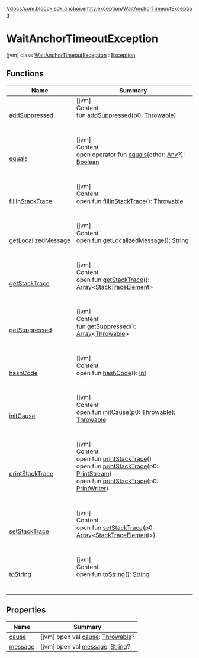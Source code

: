 //[docs](../../index.md)/[com.bloock.sdk.anchor.entity.exception](../index.md)/[WaitAnchorTimeoutException](index.md)



# WaitAnchorTimeoutException  
 [jvm] class [WaitAnchorTimeoutException](index.md) : [Exception](https://docs.oracle.com/javase/8/docs/api/java/lang/Exception.html)   


## Functions  
  
|  Name|  Summary| 
|---|---|
| <a name="kotlin/Throwable/addSuppressed/#kotlin.Throwable/PointingToDeclaration/"></a>[addSuppressed](../../com.bloock.sdk.shared.entity.exception/-invalid-argument-exception/index.md#%5Bkotlin%2FThrowable%2FaddSuppressed%2F%23kotlin.Throwable%2FPointingToDeclaration%2F%5D%2FFunctions%2F-1118872965)| <a name="kotlin/Throwable/addSuppressed/#kotlin.Throwable/PointingToDeclaration/"></a>[jvm]  <br>Content  <br>fun [addSuppressed](../../com.bloock.sdk.shared.entity.exception/-invalid-argument-exception/index.md#%5Bkotlin%2FThrowable%2FaddSuppressed%2F%23kotlin.Throwable%2FPointingToDeclaration%2F%5D%2FFunctions%2F-1118872965)(p0: [Throwable](https://kotlinlang.org/api/latest/jvm/stdlib/kotlin/-throwable/index.html))  <br><br><br>
| <a name="kotlin/Any/equals/#kotlin.Any?/PointingToDeclaration/"></a>[equals](../../com.bloock.sdk.shared.entity.exception/-invalid-argument-exception/index.md#%5Bkotlin%2FAny%2Fequals%2F%23kotlin.Any%3F%2FPointingToDeclaration%2F%5D%2FFunctions%2F-1118872965)| <a name="kotlin/Any/equals/#kotlin.Any?/PointingToDeclaration/"></a>[jvm]  <br>Content  <br>open operator fun [equals](../../com.bloock.sdk.shared.entity.exception/-invalid-argument-exception/index.md#%5Bkotlin%2FAny%2Fequals%2F%23kotlin.Any%3F%2FPointingToDeclaration%2F%5D%2FFunctions%2F-1118872965)(other: [Any](https://kotlinlang.org/api/latest/jvm/stdlib/kotlin/-any/index.html)?): [Boolean](https://kotlinlang.org/api/latest/jvm/stdlib/kotlin/-boolean/index.html)  <br><br><br>
| <a name="kotlin/Throwable/fillInStackTrace/#/PointingToDeclaration/"></a>[fillInStackTrace](../../com.bloock.sdk.shared.entity.exception/-invalid-argument-exception/index.md#%5Bkotlin%2FThrowable%2FfillInStackTrace%2F%23%2FPointingToDeclaration%2F%5D%2FFunctions%2F-1118872965)| <a name="kotlin/Throwable/fillInStackTrace/#/PointingToDeclaration/"></a>[jvm]  <br>Content  <br>open fun [fillInStackTrace](../../com.bloock.sdk.shared.entity.exception/-invalid-argument-exception/index.md#%5Bkotlin%2FThrowable%2FfillInStackTrace%2F%23%2FPointingToDeclaration%2F%5D%2FFunctions%2F-1118872965)(): [Throwable](https://kotlinlang.org/api/latest/jvm/stdlib/kotlin/-throwable/index.html)  <br><br><br>
| <a name="kotlin/Throwable/getLocalizedMessage/#/PointingToDeclaration/"></a>[getLocalizedMessage](../../com.bloock.sdk.shared.entity.exception/-invalid-argument-exception/index.md#%5Bkotlin%2FThrowable%2FgetLocalizedMessage%2F%23%2FPointingToDeclaration%2F%5D%2FFunctions%2F-1118872965)| <a name="kotlin/Throwable/getLocalizedMessage/#/PointingToDeclaration/"></a>[jvm]  <br>Content  <br>open fun [getLocalizedMessage](../../com.bloock.sdk.shared.entity.exception/-invalid-argument-exception/index.md#%5Bkotlin%2FThrowable%2FgetLocalizedMessage%2F%23%2FPointingToDeclaration%2F%5D%2FFunctions%2F-1118872965)(): [String](https://kotlinlang.org/api/latest/jvm/stdlib/kotlin/-string/index.html)  <br><br><br>
| <a name="kotlin/Throwable/getStackTrace/#/PointingToDeclaration/"></a>[getStackTrace](../../com.bloock.sdk.shared.entity.exception/-invalid-argument-exception/index.md#%5Bkotlin%2FThrowable%2FgetStackTrace%2F%23%2FPointingToDeclaration%2F%5D%2FFunctions%2F-1118872965)| <a name="kotlin/Throwable/getStackTrace/#/PointingToDeclaration/"></a>[jvm]  <br>Content  <br>open fun [getStackTrace](../../com.bloock.sdk.shared.entity.exception/-invalid-argument-exception/index.md#%5Bkotlin%2FThrowable%2FgetStackTrace%2F%23%2FPointingToDeclaration%2F%5D%2FFunctions%2F-1118872965)(): [Array](https://kotlinlang.org/api/latest/jvm/stdlib/kotlin/-array/index.html)<[StackTraceElement](https://docs.oracle.com/javase/8/docs/api/java/lang/StackTraceElement.html)>  <br><br><br>
| <a name="kotlin/Throwable/getSuppressed/#/PointingToDeclaration/"></a>[getSuppressed](../../com.bloock.sdk.shared.entity.exception/-invalid-argument-exception/index.md#%5Bkotlin%2FThrowable%2FgetSuppressed%2F%23%2FPointingToDeclaration%2F%5D%2FFunctions%2F-1118872965)| <a name="kotlin/Throwable/getSuppressed/#/PointingToDeclaration/"></a>[jvm]  <br>Content  <br>fun [getSuppressed](../../com.bloock.sdk.shared.entity.exception/-invalid-argument-exception/index.md#%5Bkotlin%2FThrowable%2FgetSuppressed%2F%23%2FPointingToDeclaration%2F%5D%2FFunctions%2F-1118872965)(): [Array](https://kotlinlang.org/api/latest/jvm/stdlib/kotlin/-array/index.html)<[Throwable](https://kotlinlang.org/api/latest/jvm/stdlib/kotlin/-throwable/index.html)>  <br><br><br>
| <a name="kotlin/Any/hashCode/#/PointingToDeclaration/"></a>[hashCode](../../com.bloock.sdk.shared.entity.exception/-invalid-argument-exception/index.md#%5Bkotlin%2FAny%2FhashCode%2F%23%2FPointingToDeclaration%2F%5D%2FFunctions%2F-1118872965)| <a name="kotlin/Any/hashCode/#/PointingToDeclaration/"></a>[jvm]  <br>Content  <br>open fun [hashCode](../../com.bloock.sdk.shared.entity.exception/-invalid-argument-exception/index.md#%5Bkotlin%2FAny%2FhashCode%2F%23%2FPointingToDeclaration%2F%5D%2FFunctions%2F-1118872965)(): [Int](https://kotlinlang.org/api/latest/jvm/stdlib/kotlin/-int/index.html)  <br><br><br>
| <a name="kotlin/Throwable/initCause/#kotlin.Throwable/PointingToDeclaration/"></a>[initCause](../../com.bloock.sdk.shared.entity.exception/-invalid-argument-exception/index.md#%5Bkotlin%2FThrowable%2FinitCause%2F%23kotlin.Throwable%2FPointingToDeclaration%2F%5D%2FFunctions%2F-1118872965)| <a name="kotlin/Throwable/initCause/#kotlin.Throwable/PointingToDeclaration/"></a>[jvm]  <br>Content  <br>open fun [initCause](../../com.bloock.sdk.shared.entity.exception/-invalid-argument-exception/index.md#%5Bkotlin%2FThrowable%2FinitCause%2F%23kotlin.Throwable%2FPointingToDeclaration%2F%5D%2FFunctions%2F-1118872965)(p0: [Throwable](https://kotlinlang.org/api/latest/jvm/stdlib/kotlin/-throwable/index.html)): [Throwable](https://kotlinlang.org/api/latest/jvm/stdlib/kotlin/-throwable/index.html)  <br><br><br>
| <a name="kotlin/Throwable/printStackTrace/#/PointingToDeclaration/"></a>[printStackTrace](../../com.bloock.sdk.shared.entity.exception/-invalid-argument-exception/index.md#%5Bkotlin%2FThrowable%2FprintStackTrace%2F%23%2FPointingToDeclaration%2F%5D%2FFunctions%2F-1118872965)| <a name="kotlin/Throwable/printStackTrace/#/PointingToDeclaration/"></a>[jvm]  <br>Content  <br>open fun [printStackTrace](../../com.bloock.sdk.shared.entity.exception/-invalid-argument-exception/index.md#%5Bkotlin%2FThrowable%2FprintStackTrace%2F%23%2FPointingToDeclaration%2F%5D%2FFunctions%2F-1118872965)()  <br>open fun [printStackTrace](../../com.bloock.sdk.shared.entity.exception/-invalid-argument-exception/index.md#%5Bkotlin%2FThrowable%2FprintStackTrace%2F%23java.io.PrintStream%2FPointingToDeclaration%2F%5D%2FFunctions%2F-1118872965)(p0: [PrintStream](https://docs.oracle.com/javase/8/docs/api/java/io/PrintStream.html))  <br>open fun [printStackTrace](../../com.bloock.sdk.shared.entity.exception/-invalid-argument-exception/index.md#%5Bkotlin%2FThrowable%2FprintStackTrace%2F%23java.io.PrintWriter%2FPointingToDeclaration%2F%5D%2FFunctions%2F-1118872965)(p0: [PrintWriter](https://docs.oracle.com/javase/8/docs/api/java/io/PrintWriter.html))  <br><br><br>
| <a name="kotlin/Throwable/setStackTrace/#kotlin.Array[java.lang.StackTraceElement]/PointingToDeclaration/"></a>[setStackTrace](../../com.bloock.sdk.shared.entity.exception/-invalid-argument-exception/index.md#%5Bkotlin%2FThrowable%2FsetStackTrace%2F%23kotlin.Array%5Bjava.lang.StackTraceElement%5D%2FPointingToDeclaration%2F%5D%2FFunctions%2F-1118872965)| <a name="kotlin/Throwable/setStackTrace/#kotlin.Array[java.lang.StackTraceElement]/PointingToDeclaration/"></a>[jvm]  <br>Content  <br>open fun [setStackTrace](../../com.bloock.sdk.shared.entity.exception/-invalid-argument-exception/index.md#%5Bkotlin%2FThrowable%2FsetStackTrace%2F%23kotlin.Array%5Bjava.lang.StackTraceElement%5D%2FPointingToDeclaration%2F%5D%2FFunctions%2F-1118872965)(p0: [Array](https://kotlinlang.org/api/latest/jvm/stdlib/kotlin/-array/index.html)<[StackTraceElement](https://docs.oracle.com/javase/8/docs/api/java/lang/StackTraceElement.html)>)  <br><br><br>
| <a name="kotlin/Any/toString/#/PointingToDeclaration/"></a>[toString](../../com.bloock.sdk.shared.entity.exception/-invalid-argument-exception/index.md#%5Bkotlin%2FAny%2FtoString%2F%23%2FPointingToDeclaration%2F%5D%2FFunctions%2F-1118872965)| <a name="kotlin/Any/toString/#/PointingToDeclaration/"></a>[jvm]  <br>Content  <br>open fun [toString](../../com.bloock.sdk.shared.entity.exception/-invalid-argument-exception/index.md#%5Bkotlin%2FAny%2FtoString%2F%23%2FPointingToDeclaration%2F%5D%2FFunctions%2F-1118872965)(): [String](https://kotlinlang.org/api/latest/jvm/stdlib/kotlin/-string/index.html)  <br><br><br>


## Properties  
  
|  Name|  Summary| 
|---|---|
| <a name="com.bloock.sdk.anchor.entity.exception/WaitAnchorTimeoutException/cause/#/PointingToDeclaration/"></a>[cause](index.md#%5Bcom.bloock.sdk.anchor.entity.exception%2FWaitAnchorTimeoutException%2Fcause%2F%23%2FPointingToDeclaration%2F%5D%2FProperties%2F-1118872965)| <a name="com.bloock.sdk.anchor.entity.exception/WaitAnchorTimeoutException/cause/#/PointingToDeclaration/"></a> [jvm] open val [cause](index.md#%5Bcom.bloock.sdk.anchor.entity.exception%2FWaitAnchorTimeoutException%2Fcause%2F%23%2FPointingToDeclaration%2F%5D%2FProperties%2F-1118872965): [Throwable](https://kotlinlang.org/api/latest/jvm/stdlib/kotlin/-throwable/index.html)?   <br>
| <a name="com.bloock.sdk.anchor.entity.exception/WaitAnchorTimeoutException/message/#/PointingToDeclaration/"></a>[message](index.md#%5Bcom.bloock.sdk.anchor.entity.exception%2FWaitAnchorTimeoutException%2Fmessage%2F%23%2FPointingToDeclaration%2F%5D%2FProperties%2F-1118872965)| <a name="com.bloock.sdk.anchor.entity.exception/WaitAnchorTimeoutException/message/#/PointingToDeclaration/"></a> [jvm] open val [message](index.md#%5Bcom.bloock.sdk.anchor.entity.exception%2FWaitAnchorTimeoutException%2Fmessage%2F%23%2FPointingToDeclaration%2F%5D%2FProperties%2F-1118872965): [String](https://kotlinlang.org/api/latest/jvm/stdlib/kotlin/-string/index.html)?   <br>

